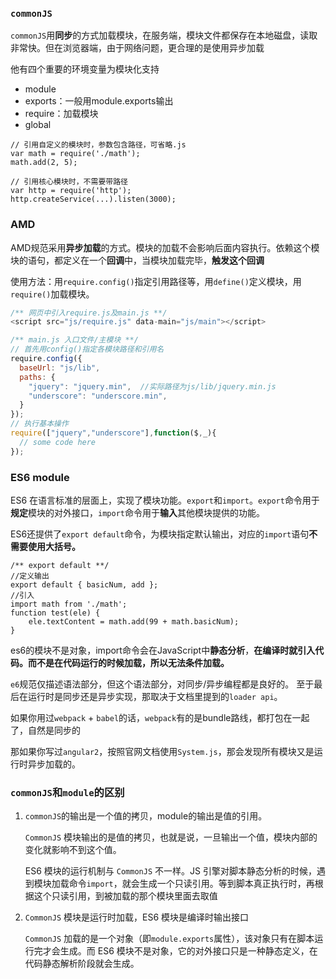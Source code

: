 ### `commonJS`

`commonJS`用**同步**的方式加载模块，在服务端，模块文件都保存在本地磁盘，读取非常快。但在浏览器端，由于网络问题，更合理的是使用异步加载

他有四个重要的环境变量为模块化支持

* module
* exports：一般用module.exports输出
* require：加载模块
* global

```
// 引用自定义的模块时，参数包含路径，可省略.js
var math = require('./math');
math.add(2, 5);

// 引用核心模块时，不需要带路径
var http = require('http');
http.createService(...).listen(3000);
```



### AMD

AMD规范采用**异步加载**的方式。模块的加载不会影响后面内容执行。依赖这个模块的语句，都定义在一个**回调**中，当模块加载完毕，**触发这个回调**

使用方法：用`require.config()`指定引用路径等，用`define()`定义模块，用`require()`加载模块。

```js
/** 网页中引入require.js及main.js **/
<script src="js/require.js" data-main="js/main"></script>

/** main.js 入口文件/主模块 **/
// 首先用config()指定各模块路径和引用名
require.config({
  baseUrl: "js/lib",
  paths: {
    "jquery": "jquery.min",  //实际路径为js/lib/jquery.min.js
    "underscore": "underscore.min",
  }
});
// 执行基本操作
require(["jquery","underscore"],function($,_){
  // some code here
});
```



### ES6 module

ES6 在语言标准的层面上，实现了模块功能。`export`和`import`。`export`命令用于**规定**模块的对外接口，`import`命令用于**输入**其他模块提供的功能。

ES6还提供了`export default`命令，为模块指定默认输出，对应的`import`语句**不需要使用大括号。**

```
/** export default **/
//定义输出
export default { basicNum, add };
//引入
import math from './math';
function test(ele) {
    ele.textContent = math.add(99 + math.basicNum);
}

```

 es6的模块不是对象，import命令会在JavaScript中**静态分析**，**在编译时就引入代码。而不是在代码运行的时候加载，所以无法条件加载。**

`e6`规范仅描述语法部分，但这个语法部分，对同步/异步编程都是良好的。 至于最后在运行时是同步还是异步实现，那取决于文档里提到的`loader api`。

如果你用过`webpack` + `babel`的话，`webpack`有的是bundle路线，都打包在一起了，自然是同步的

那如果你写过`angular2`，按照官网文档使用`System.js`，那会发现所有模块又是运行时异步加载的。



### `commonJS`和`module`的区别

1. `commonJS`的输出是一个值的拷贝，module的输出是值的引用。

   `CommonJS` 模块输出的是值的拷贝，也就是说，一旦输出一个值，模块内部的变化就影响不到这个值。

   ES6 模块的运行机制与 `CommonJS` 不一样。JS 引擎对脚本静态分析的时候，遇到模块加载命令`import`，就会生成一个只读引用。等到脚本真正执行时，再根据这个只读引用，到被加载的那个模块里面去取值

2. `CommonJS` 模块是运行时加载，ES6 模块是编译时输出接口

   `CommonJS` 加载的是一个对象（即`module.exports`属性），该对象只有在脚本运行完才会生成。而 ES6 模块不是对象，它的对外接口只是一种静态定义，在代码静态解析阶段就会生成。



